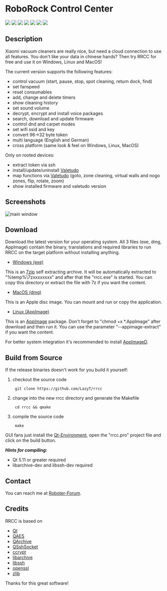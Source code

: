 # **RoboRock Control Center**
[![](https://img.shields.io/github/license/lazyt/rrcc.svg?color=blue)](https://github.com/LazyT/rrcc/blob/master/LICENSE)
[![](https://img.shields.io/badge/platform-win%20%7C%20lin%20%7C%20mac-blue.svg)](https://github.com/LazyT/rrcc#download)
[![](https://img.shields.io/badge/paypal-buy%20me%20a%20beer-red.svg)](https://paypal.me/LazyT)
[![](https://img.shields.io/github/downloads/lazyt/rrcc/total.svg?color=orange)](https://github.com/LazyT/rrcc/releases)
[![](https://img.shields.io/github/last-commit/lazyt/rrcc/master.svg?color=yellow)](https://github.com/LazyT/rrcc/commits/master)
[![](https://img.shields.io/github/release-date/lazyt/rrcc.svg?color=brightgreen)](https://github.com/LazyT/rrcc/releases/latest)
[![](https://img.shields.io/github/release/lazyt/rrcc.svg?color=brightgreen)](https://github.com/LazyT/rrcc/releases/latest)

## Description

Xiaomi vacuum cleaners are really nice, but need a cloud connection to use all features. You don't like your data in chinese hands? Then try RRCC for free and use it on Windows, Linux and MacOS!

The current version supports the following features:

* control vacuum (start, pause, stop, spot cleaning, return dock, find)
* set fanspeed
* reset consumables
* add, change and delete timers
* show cleaning history
* set sound volume
* decrypt, encrypt and install voice packages
* search, download and update firmware
* control dnd and carpet modes
* set wifi ssid and key
* convert 96->32 byte token
* multi language (English and German)
* cross platform (same look & feel on Windows, Linux, MacOS)

Only on rooted devices:

* extract token via ssh
* install/update/uninstall [Valetudo](https://github.com/hypfer/valetudo)
* map functions via [Valetudo](https://github.com/hypfer/valetudo) (goto, zone cleaning, virtual walls and nogo zones, flip, rotate, zoom)
* show installed firmware and valetudo version

## Screenshots

![main window](https://raw.github.com/LazyT/rrcc/gh-pages/screenshots/mainwindow.png)

## Download

Download the latest version for your operating system. All 3 files (exe, dmg, AppImage) contain the binary, translations and required libraries to run RRCC on the target platform without installing anything.

* [Windows (exe)](https://github.com/LazyT/rrcc/releases)

This is an [7zip](https://www.7-zip.org) self extracting archive. It will be automatically extracted to "%temp%\7zxxxxxxxx" and after that the "rrcc.exe" is started. You can copy this directory or extract the file with 7z if you want the content.

* [MacOS (dmg)](https://github.com/LazyT/rrcc/releases)

This is an Apple disc image. You can mount and run or copy the application.

* [Linux (AppImage)](https://github.com/LazyT/rrcc/releases)

This is an [AppImage](https://appimage.org) package. Don't forget to "chmod +x *.AppImage" after download and then run it. You can use the parameter "--appimage-extract" if you want the content.

For better system integration it's recommended to install [AppImageD](https://github.com/AppImage/appimaged).

## Build from Source

If the release binaries doesn't work for you build it yourself:

1) checkout the source code

		git clone https://github.com/LazyT/rrcc

2) change into the new rrcc directory and generate the Makefile

		cd rrcc && qmake

3) compile the source code

		make

GUI fans just install the [Qt-Environment](http://www.qt.io/download-open-source), open the "rrcc.pro" project file and click on the build button.

***Hints for compiling:***

 - Qt 5.11 or greater required
 - libarchive-dev and libssh-dev required

## Contact

You can reach me at [Roboter-Forum](https://www.roboter-forum.com/index.php?thread/30309-roborock-control-center-desktop-app-f%C3%BCr-win-lin-osx).

## Credits

RRCC is based on

* [Qt](http://www.qt.io)
* [QAES](https://github.com/bricke/Qt-AES)
* [QArchive](https://github.com/antony-jr/QArchive)
* [QSshSocket](https://github.com/mikemvk/QSshSocket)
* [ccrypt](http://ccrypt.sourceforge.net)
* [libarchive](https://www.libarchive.org)
* [libssh](https://www.libssh.org)
* [openssl](https://www.openssl.org)
* [zlib](https://zlib.net)

Thanks for this great software!
